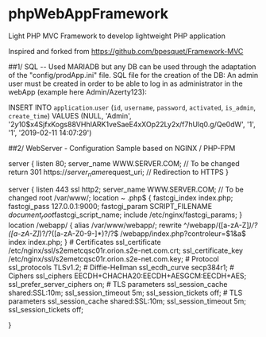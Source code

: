 # phpWebAppFramework
Light PHP MVC Framework to develop lightweight PHP application

Inspired and forked from https://github.com/bpesquet/Framework-MVC

##1/ SQL -- Used MARIADB but any DB can be used through the adaptation of the "config/prodApp.ini" file.
SQL file for the creation of the DB:
An admin user must be created in order to be able to log in as administrator in the webApp (example here Admin/Azerty123):

INSERT INTO `application`.`user` (`id`, `username`, `password`, `activated`, `is_admin`, `create_time`) VALUES (NULL, 'Admin', '$2y$10$x4SjfxKogs88VHhIARK1veSaeE4xXOp22Ly2x/f7hUlq0.g/Qe0dW', '1', '1', '2019-02-11 14:07:29')


##2/ WebServer - Configuration Sample based on NGINX / PHP-FPM 

server {
        listen 80;
        server_name WWW.SERVER.COM; // To be changed
        return 301 https://$server_name$request_uri; // Redirection to HTTPS
}

server {
        listen 443 ssl http2;
        server_name WWW.SERVER.COM; // To be changed
        root /var/www/;
        location ~ \.php$ {
                fastcgi_index index.php;
                fastcgi_pass 127.0.0.1:9000;
                fastcgi_param SCRIPT_FILENAME $document_root$fastcgi_script_name;
                include /etc/nginx/fastcgi_params;
        }
                location /webapp/ {
                alias /var/www/webapp/;
                rewrite ^/webapp/([a-zA-Z]*)/?([a-zA-Z]*)?/?([a-zA-Z0-9\-]*)?/?$ /webapp/index.php?controleur=$1&a$
                index   index.php;
        }
 \# Certificates
 ssl_certificate /etc/nginx/ssl/s2emetcqsc01r.orion.s2e-net.com.crt;
 ssl_certificate_key /etc/nginx/ssl/s2emetcqsc01r.orion.s2e-net.com.key;
 \# Protocol
 ssl_protocols TLSv1.2;
 \# Diffie-Hellman
 ssl_ecdh_curve secp384r1;
 \# Ciphers
 ssl_ciphers EECDH+CHACHA20:EECDH+AESGCM:EECDH+AES;
 ssl_prefer_server_ciphers on;
 \# TLS parameters
 ssl_session_cache shared:SSL:10m;
 ssl_session_timeout 5m;
 ssl_session_tickets off;
 \# TLS parameters
 ssl_session_cache shared:SSL:10m;
 ssl_session_timeout 5m;
 ssl_session_tickets off;

}
